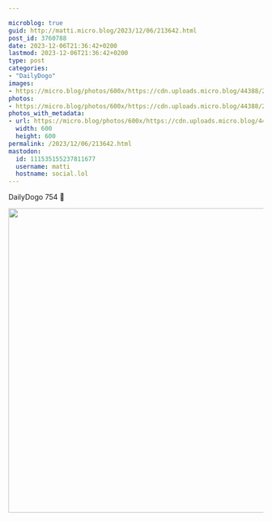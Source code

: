 ```yaml
---

microblog: true
guid: http://matti.micro.blog/2023/12/06/213642.html
post_id: 3760788
date: 2023-12-06T21:36:42+0200
lastmod: 2023-12-06T21:36:42+0200
type: post
categories:
- "DailyDogo"
images:
- https://micro.blog/photos/600x/https://cdn.uploads.micro.blog/44388/2023/4905ce5e8b6f46de94728437fd357991.jpg
photos:
- https://micro.blog/photos/600x/https://cdn.uploads.micro.blog/44388/2023/4905ce5e8b6f46de94728437fd357991.jpg
photos_with_metadata:
- url: https://micro.blog/photos/600x/https://cdn.uploads.micro.blog/44388/2023/4905ce5e8b6f46de94728437fd357991.jpg
  width: 600
  height: 600
permalink: /2023/12/06/213642.html
mastodon:
  id: 111535155237811677
  username: matti
  hostname: social.lol
---
```

DailyDogo 754 🐶

<img src="https://micro.blog/photos/600x/https://blog.martin-haehnel.de/uploads/2023/4905ce5e8b6f46de94728437fd357991.jpg" width="600" height="600" alt="" />
